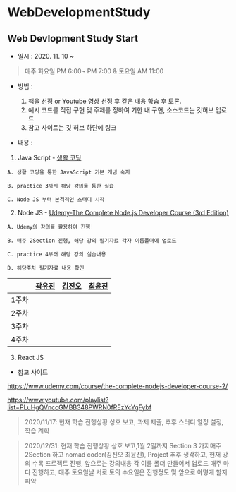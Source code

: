 # WebDevelopmentStudy

## Web Devlopment Study Start
 - 일시 : 2020. 11. 10 ~
 > 매주 화요일 PM 6:00~ PM 7:00  &  토요일 AM 11:00
 
 - 방법 : 
   1. 책을 선정 or Youtube 영상 선정 후 같은 내용 학습 후 토론.
   2. 예시 코드를 직접 구현 및 주제를 정하여  기한 내 구현, 소스코드는 깃허브 업로드
   3. 참고 사이트는 깃 허브 하단에 링크

 - 내용 :

  1. Java Script - [생활 코딩](https://www.youtube.com/playlist?list=PLuHgQVnccGMBB348PWRN0fREzYcYgFybf)


    
    A. 생활 코딩을 통한 JavaScript 기본 개념 숙지

    B. practice 3까지 해당 강의를 통한 실습

    C. Node JS 부터 본격적인 스터디 시작

  2. Node JS - [Udemy-The Complete Node.js Developer Course (3rd Edition)](https://www.udemy.com/course/the-complete-nodejs-developer-course-2/)

    
    A. Udemy의 강의를 활용하여 진행

    B. 매주 2Section 진행, 해당 강의 필기자료 각자 이름폴더에 업로드
    
    C. practice 4부터 해당 강의 실습내용 

    D. 해당주차 필기자료 내용 확인

  |       | [곽유진](https://github.com/dbelse)          | [김진오](https://github.com/Kimjino1996)        | [최윤진](https://github.com/yoonjin-choi)        |
  | :---: | ---------- | -------- | ------- |
  | 1주차 |  |  |  |
  | 2주차 |  |  |  |
  | 3주차 |  |  |  |
  | 4주차 |  |  |  |


  3. React JS

  * 참고 사이트

  https://www.udemy.com/course/the-complete-nodejs-developer-course-2/

  https://www.youtube.com/playlist?list=PLuHgQVnccGMBB348PWRN0fREzYcYgFybf
  
  > 2020/11/17: 
  >현재 학습 진행상황 상호 보고, 과제 제출, 추후 스터디 일정 설정, 학습 계획

  > 2020/12/31:
  >현재 학습 진행상황 상호 보고,1월 2일까지 Section 3 가지매주 2Section 하고 nomad coder(김진오 최윤진), Project 추후 생각하고, 현재 강의 수록 프로젝트 진행, 앞으로는 강의내용 각 이름 폴더 만들어서 업로드 매주 마다 진행하고, 매주 토요일날 서로 토의 수요일은 진행정도 및 앞으로 어떻게 할지 파악 